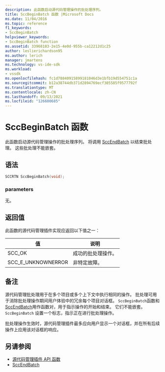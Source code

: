 ```yaml
---
description: 此函数启动源代码管理操作的批处理序列。
title: SccBeginBatch 函数 |Microsoft Docs
ms.date: 11/04/2016
ms.topic: reference
f1_keywords:
- SccBeginBatch
helpviewer_keywords:
- SccBeginBatch function
ms.assetid: 33968183-2e15-4e0d-955b-ca12212d1c25
author: leslierichardson95
ms.author: lerich
manager: jmartens
ms.technology: vs-ide-sdk
ms.workload:
- vssdk
ms.openlocfilehash: fc1d78840915899181046d3e1bfb19d554751c1a
ms.sourcegitcommit: b12a38744db371d2894769ecf305585f9577792f
ms.translationtype: MT
ms.contentlocale: zh-CN
ms.lasthandoff: 09/13/2021
ms.locfileid: "126600685"
---
```

# <a name="sccbeginbatch-function"></a>SccBeginBatch 函数
此函数启动源代码管理操作的批处理序列。 将调用 [SccEndBatch](../extensibility/sccendbatch-function.md) 以结束批处理。 这些批处理不能嵌套。

## <a name="syntax"></a>语法

```cpp
SCCRTN SccBeginBatch(void);
```

### <a name="parameters"></a>parameters
 无。

## <a name="return-value"></a>返回值
 此函数的源代码管理插件实现应返回以下值之一：

|值|说明|
|-----------|-----------------|
|SCC_OK|成功的批处理操作。|
|SCC_E_UNKNOWNERROR|非特定故障。|

## <a name="remarks"></a>备注
 源代码管理批处理用于在多个项目或多个上下文中执行相同的操作。 批处理可用于消除批处理操作期间用户体验中的冗余每个项目对话框。 `SccBeginBatch`函数和[SccEndBatch](../extensibility/sccendbatch-function.md)用作函数对，用于指示操作的开始和结束。 它们不能嵌套。 `SccBeginBatch` 设置一个标志，指示正在进行批处理操作。

 批处理操作生效时，源代码管理插件最多应向用户显示一个对话框，并在所有后续操作上应用该对话框的响应。

## <a name="see-also"></a>另请参阅
- [源代码管理插件 API 函数](../extensibility/source-control-plug-in-api-functions.md)
- [SccEndBatch](../extensibility/sccendbatch-function.md)
